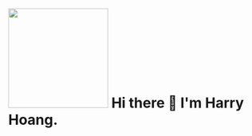 # <img src="https://media.giphy.com/media/Rfkc4zaHzY6oZeOZpM/giphy.gif" width="200px">  Hi there :wave: I'm Harry Hoang.


<!---
harry-hoang-contemi/harry-hoang-contemi is a ✨ special ✨ repository because its `README.md` (this file) appears on your GitHub profile.
You can click the Preview link to take a look at your changes.
--->
